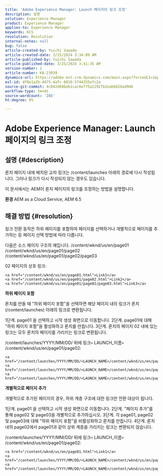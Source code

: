 ```yaml
---
title: 'Adobe Experience Manager: Launch 페이지의 링크 조정'
description: 설명
solution: Experience Manager
product: Experience Manager
applies-to: Experience Manager
keywords: KCS
resolution: Resolution
internal-notes: null
bug: false
article-created-by: Yuichi Sawada
article-created-date: 3/25/2024 3:34:09 AM
article-published-by: Yuichi Sawada
article-published-date: 3/25/2024 3:41:35 AM
version-number: 2
article-number: KA-23939
dynamics-url: https://adobe-ent.crm.dynamics.com/main.aspx?forceUCI=1&pagetype=entityrecord&etn=knowledgearticle&id=68840384-58ea-ee11-a204-6045bd006268
exl-id: df0e1a2b-d475-4afc-8010-5744355e7c2a
source-git-commit: 4c842d68beb1cac6e775a22927b2eabb82bad946
workflow-type: tm+mt
source-wordcount: '285'
ht-degree: 6%

---
```


# Adobe Experience Manager: Launch 페이지의 링크 조정

## 설명 {#description}


론치 페이지 내에 배치된 교차 링크는 /content/launches 아래의 경로에 다시 작성됩니다. 그러나 링크가 다시 작성되지 않는 경우도 있습니다.

이 문서에서는 AEM이 론치 페이지의 링크를 조정하는 방법을 설명합니다.

<b>환경</b>
AEM as a Cloud Service, AEM 6.5


## 해결 방법 {#resolution}


링크 전환 동작은 하위 페이지를 포함하여 페이지를 선택하거나 개별적으로 페이지를 추가하는 등 페이지 선택 방법에 따라 다릅니다.

다음은 소스 페이지 구조의 예입니다. /content/wknd/us/en/page01 /content/wknd/us/en/page01/page02 /content/wknd/us/en/page01/page02/page03

02 페이지의 상호 링크:


```
<a href="/content/wknd/us/en/page01.html">Link1</a>
<a href="/content/wknd/us/en/page01/page02.html">Link2</a>
<a href="/content/wknd/us/en/page01/page02/page03.html">Link3</a>
```


<b>하위 페이지 포함</b>

론치를 만들 때 &quot;하위 페이지 포함&quot;을 선택하면 해당 페이지 내의 링크가 론치(/content/launches) 아래의 링크로 변환됩니다.

1단계. page01 을 선택하고 시작 생성 화면으로 이동합니다.
2단계. page01에 대해 &quot;하위 페이지 포함&quot;을 활성화하고 론치를 만듭니다.
3단계. 론치의 페이지 02 내에 있는 링크는 모두 론치의 페이지를 가리키는 링크로 변환됩니다.

/content/launches/YYYY/MM/DD/ 뒤에 링크`<` LAUNCH_이름`>` /content/wknd/us/en/page01/page02:


```
<a href="/content/launches/YYYY/MM/DD/<LAUNCH_NAME>/content/wknd/us/en/page01.html">Link1</a>
<a href="/content/launches/YYYY/MM/DD/<LAUNCH_NAME>/content/wknd/us/en/page01/page02.html">Link2</a>
<a href="/content/launches/YYYY/MM/DD/<LAUNCH_NAME>/content/wknd/us/en/page01/page02/page03.html">Link3</a>
```


<b>개별적으로 페이지 추가</b>

개별적으로 추가된 페이지의 경우, 하위 계층 구조에 대한 링크만 전환 대상이 됩니다.

1단계. page01 을 선택하고 시작 생성 화면으로 이동합니다.
2단계. &quot;페이지 추가&quot;를 통해 page02 및 page03을 개별적으로 추가하십시오.
3단계. 각 page01, page02 및 page03에 대해 &quot;하위 페이지 포함&quot;을 비활성화하고 론치를 만듭니다.
4단계. 론치 내의 page02에서 page01과 같이 상위 계층을 가리키는 링크는 변환되지 않습니다.

/content/launches/YYYY/MM/DD/ 뒤에 링크`<` LAUNCH_이름`>` /content/wknd/us/en/page01/page02:


```
<a href="/content/wknd/us/en/page01.html">Link1</a> 
<a href="/content/launches/YYYY/MM/DD/<LAUNCH_NAME>/content/wknd/us/en/page01/page02.html">Link2</a>
<a href="/content/launches/YYYY/MM/DD/<LAUNCH_NAME>/content/wknd/us/en/page01/page02/page03.html">Link3</a>
```

